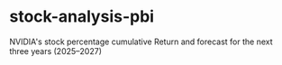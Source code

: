 # stock-analysis-pbi
NVIDIA's stock percentage cumulative Return and  forecast for the next three years (2025–2027) 
